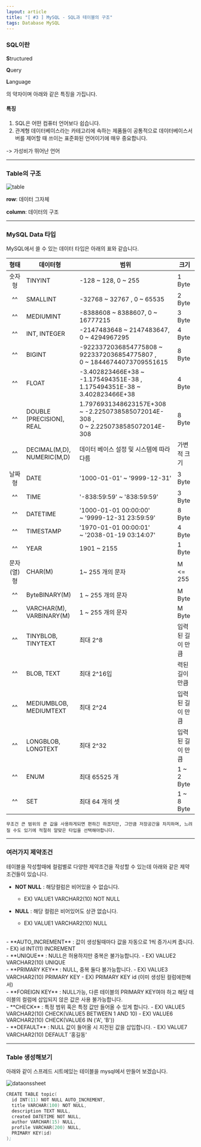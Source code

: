 ```yaml
---
layout: article
title: "[ #3 ] MySQL - SQL과 테이블의 구조"
tags: Database MySQL
---
```


### SQL이란

**S**tructured

**Q**uery

**L**anguage

의 약자이며 아래와 같은 특징을 가집니다.

#### 특징
1. SQL은 어떤 컴퓨터 언어보다 쉽습니다.
2. 관계형 데이터베이스라는 카테고리에 속하는 제품들이 공통적으로 데이터베이스서버를 제어할 때 쓰이는 표준화된 언어이기에 매우 중요합니다.

-> 가성비가 뛰어난 언어

--- 

### Table의 구조

![table](https://user-images.githubusercontent.com/75003424/124349489-37edca80-dc2a-11eb-8d12-e06ccb15b158.png)

**row**: 데이터 그자체

**column**: 데이터의 구조

---

### MySQL Data 타입

MySQL에서 쓸 수 있는 데이터 타입은 아래의 표와 같습니다.

|<center>형태</center>|<center>데이터형</center>| <center>범위</center>|<center>크기</center>
|:--------:|:---|:----------|:---
|숫자형|TINYINT | -128 ~ 128,  0 ~ 255 | 1 Byte
| ^^  |SMALLINT |  -32768 ~ 32767 , 0 ~ 65535 | 2 Byte
| ^^ | MEDIUMINT | -8388608 ~ 8388607, 0 ~ 16777215 |3 Byte 
| ^^ |INT, INTEGER| -2147483648 ~ 2147483647, 0 ~ 4294967295|4 Byte
| ^^ |BIGINT| -9223372036854775808 ~ 9223372036854775807 ,<br> 0 ~ 18446744073709551615 | 8 Byte
| ^^ | FLOAT | -3.402823466E+38 ~ -1.175494351E-38 ,<br> 1.175494351E-38 ~ 3.402823466E+38 |4 Byte
| ^^ |DOUBLE [PRECISION], REAL | 1.7976931348623157E+308 ~ -2.2250738585072014E-308 ,<br> 0 ~ 2.2250738585072014E-308|8 Byte
| ^^ | DECIMAL(M,D), NUMERIC(M,D) |데이터 베이스 설정 및 시스템에 따라 다름| 가변적 크기
|날짜형|DATE|'1000-01-01' ~ '9999-12-31'|3 Byte
| ^^ | TIME | '-838:59:59' ~ '838:59:59'|3 Byte
| ^^ |DATETIME|'1000-01-01 00:00:00' <br>~ '9999-12-31 23:59:59'|8 Byte
| ^^ |TIMESTAMP |'1970-01-01 00:00:01' <br>~ '2038-01-19 03:14:07'|4 Byte
| ^^ |YEAR|1901 ~ 2155|1 Byte
|문자(열)형|CHAR(M)|1~ 255 개의 문자|M <= 255 
| ^^ |ByteBINARY(M)|1 ~ 255 개의 문자|M Byte
| ^^ |VARCHAR(M),<br>VARBINARY(M)|1 ~ 255 개의 문자|M Byte
| ^^ |TINYBLOB, TINYTEXT|최대 2^8|입력된 길이 만큼
| ^^ |BLOB, TEXT|최대 2^16입|력된 길이 만큼
| ^^ |MEDIUMBLOB, MEDIUMTEXT|최대 2^24|입력된 길이 만큼
| ^^ |LONGBLOB, LONGTEXT|최대 2^32|입력된 길이 만큼
| ^^ |ENUM|최대 65525 개|1 ~ 2 Byte
| ^^ |SET|최대 64 개의 셋|1 ~ 8 Byte

`무조건 큰 범위의 큰 값을 사용하게되면 편하긴 하겠지만, 그만큼 저장공간을 차지하며, 느려질 수도 있기에 적절히 알맞은 타입을 선택해야합니다.`

---



### 여러가지 제약조건
테이블을 작성할때에 컬럼별로 다양한 제약조건을 작성할 수 있는데 아래와 같은 제약 조건들이 있습니다.

- **NOT NULL** : 해당컬럼은 비어있을 수 없습니다.
  - EX) VALUE1 VARCHAR2(10) NOT NULL

- **NULL** : 해당 컬럼은 비어있어도 상관 없습니다.
  - EX) VALUE1 VARCHAR2(10) NULL
<br>
- **AUTO_INCREMENT** : 값이 생성될때마다 값을 자동으로 1씩 증가시켜 줍니다.
  - EX) id INT(11) INCREMENT
<br>
- **UNIQUE** : NULL은 허용하지만 중복은 불가능합니다.
  - EX) VALUE2 VARCHAR2(10) UNIQUE
<br>
- **PRIMARY KEY** : NULL, 중복 둘다 불가능합니다.
  - EX) VALUE3 VARCHAR2(10) PRIMARY KEY
  - EX) PRIMARY KEY id (이미 생성된 컬럼에한해서)
<br>
- **FOREIGN KEY** : NULL가능, 다른 테이블의 PRIMARY KEY여야 하고 해당 테이블의 컬럼에 삽입되지 않은 값은 사용 불가능합니다.
<br>
- **CHECK** : 특정 범위 혹은 특정 값만 들어올 수 있게 합니다.
  - EX) VALUE5 VARCHAR2(10) CHECK(VALUE5 BETWEEN 1 AND 10)
  - EX) VALUE6 VARCHAR2(10) CHECK(VALUE6 IN ('A', 'B')) 
<br>
- **DEFAULT** : NULL 값이 들어올 시 지전된 값을 삽입합니다.
  - EX) VALUE7 VARCHAR2(10) DEFAULT '홍길동'

---

### Table 생성해보기

아래와 같이 스프레드 시트에있는 테이블을
mysql에서 만들어 보겠습니다.

![dataonssheet](https://user-images.githubusercontent.com/75003424/124349491-3a502480-dc2a-11eb-8ad3-9b70c53ced83.png)

~~~s
CREATE TABLE topic(
  id INT(11) NOT NULL AUTO_INCREMENT,
  title VARCHAR(100) NOT NULL,
  description TEXT NULL,
  created DATETIME NOT NULL,
  author VARCHAR(15) NULL,
  profile VARCHAR(200) NULL,
  PRIMARY KEY(id)
);
~~~


